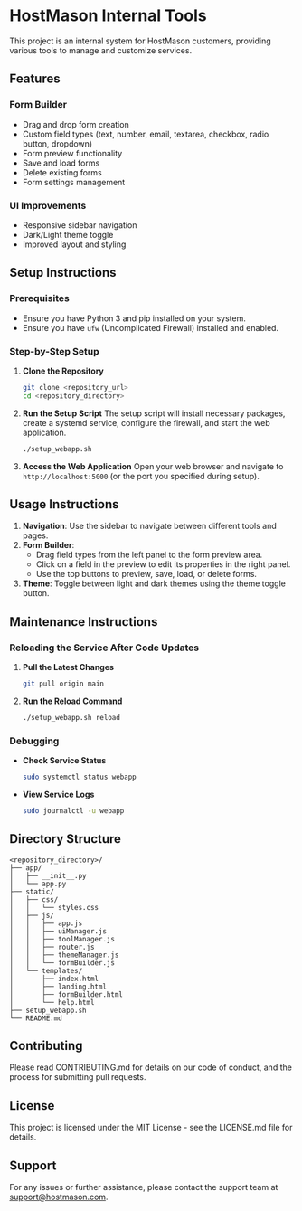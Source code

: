 # HostMason Internal Tools

This project is an internal system for HostMason customers, providing various tools to manage and customize services.

## Features

### Form Builder
- Drag and drop form creation
- Custom field types (text, number, email, textarea, checkbox, radio button, dropdown)
- Form preview functionality
- Save and load forms
- Delete existing forms
- Form settings management

### UI Improvements
- Responsive sidebar navigation
- Dark/Light theme toggle
- Improved layout and styling

## Setup Instructions

### Prerequisites
- Ensure you have Python 3 and pip installed on your system.
- Ensure you have `ufw` (Uncomplicated Firewall) installed and enabled.

### Step-by-Step Setup

1. **Clone the Repository**
    ```bash
    git clone <repository_url>
    cd <repository_directory>
    ```

2. **Run the Setup Script**
    The setup script will install necessary packages, create a systemd service, configure the firewall, and start the web application.
    ```bash
    ./setup_webapp.sh
    ```

3. **Access the Web Application**
    Open your web browser and navigate to `http://localhost:5000` (or the port you specified during setup).

## Usage Instructions

1. **Navigation**: Use the sidebar to navigate between different tools and pages.
2. **Form Builder**: 
   - Drag field types from the left panel to the form preview area.
   - Click on a field in the preview to edit its properties in the right panel.
   - Use the top buttons to preview, save, load, or delete forms.
3. **Theme**: Toggle between light and dark themes using the theme toggle button.

## Maintenance Instructions

### Reloading the Service After Code Updates

1. **Pull the Latest Changes**
    ```bash
    git pull origin main
    ```

2. **Run the Reload Command**
    ```bash
    ./setup_webapp.sh reload
    ```

### Debugging

- **Check Service Status**
    ```bash
    sudo systemctl status webapp
    ```

- **View Service Logs**
    ```bash
    sudo journalctl -u webapp
    ```

## Directory Structure

```
<repository_directory>/
├── app/
│   ├── __init__.py
│   └── app.py
├── static/
│   ├── css/
│   │   └── styles.css
│   ├── js/
│   │   ├── app.js
│   │   ├── uiManager.js
│   │   ├── toolManager.js
│   │   ├── router.js
│   │   ├── themeManager.js
│   │   └── formBuilder.js
│   └── templates/
│       ├── index.html
│       ├── landing.html
│       ├── formBuilder.html
│       └── help.html
├── setup_webapp.sh
└── README.md
```

## Contributing

Please read CONTRIBUTING.md for details on our code of conduct, and the process for submitting pull requests.

## License

This project is licensed under the MIT License - see the LICENSE.md file for details.

## Support

For any issues or further assistance, please contact the support team at support@hostmason.com.
